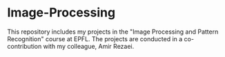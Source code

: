 # Image-Processing
This repository includes my projects in the "Image Processing and Pattern Recognition" course at EPFL. The projects are conducted in a co-contribution with my colleague, Amir Rezaei.
